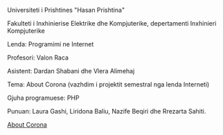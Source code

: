 Universiteti i Prishtines "Hasan Prishtina"

Fakulteti i Inxhinierise Elektrike dhe Kompjuterike, depertamenti Inxhinieri Kompjuterike

Lenda: Programimi ne Internet

Profesori: Valon Raca

Asistent: Dardan Shabani dhe Vlera Alimehaj

Tema: About Corona (vazhdim i projektit semestral nga lenda Interneti)


Gjuha programuese: PHP

Punuan: Laura Gashi, Liridona Baliu, Nazife Beqiri dhe Rrezarta Sahiti.


[About Corona](https://int20-21-corona.netlify.app/)
